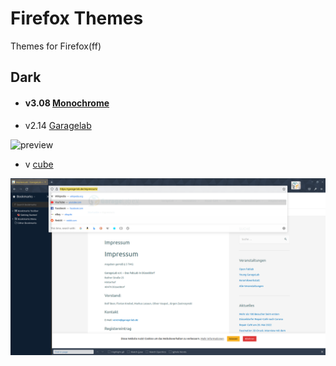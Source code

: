 # **Firefox** Themes
Themes for Firefox(ff)

## Dark

* #### v3.08 [Monochrome](monochrome)<br>

* v2.14 [Garagelab](gl-dark)

![preview](./gl-dark/preview.png)
* v     [cube](cube)

![gl-dark](https://github.com/MintArchit/ff-themes/blob/assets/theme_preview.png)
